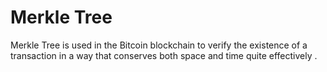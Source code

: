 # Merkle Tree
 Merkle Tree is used in the Bitcoin blockchain to verify the existence of a transaction in a way that conserves both space and time quite effectively .
